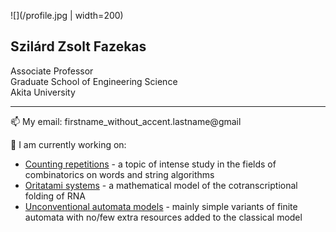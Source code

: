 ![](/profile.jpg | width=200)
## Szilárd Zsolt Fazekas
Associate Professor    
Graduate School of Engineering Science   
Akita University
________________


📫 My email: firstname_without_accent.lastname@gmail


🔭 I am currently working on:
- [Counting repetitions](/Squares.md)           - a topic of intense study in the fields of combinatorics on words and string algorithms
- [Oritatami systems](/Oritatami.md)            - a mathematical model of the cotranscriptional folding of RNA 
- [Unconventional automata models](/Oneway.md)  - mainly simple variants of finite automata with no/few extra resources added to the classical model




<!--
**szfazekas/szfazekas** is a ✨ _special_ ✨ repository because its `README.md` (this file) appears on your GitHub profile.

Here are some ideas to get you started:

- 🔭 I’m currently working on [Squares]
- 🌱 I’m currently learning ...
- 👯 I’m looking to collaborate on ...
- 🤔 I’m looking for help with ...
- 💬 Ask me about ...
- 📫 How to reach me: ...
- 😄 Pronouns: ...
- ⚡ Fun fact: ...
-->
